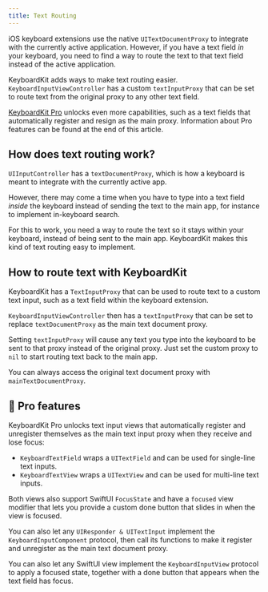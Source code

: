 ```yaml
---
title: Text Routing
---
```


iOS keyboard extensions use the native `UITextDocumentProxy` to integrate with the currently active application. However, if you have a text field *in* your keyboard, you need to find a way to route the text to that text field instead of the active application.  

KeyboardKit adds ways to make text routing easier. ``KeyboardInputViewController`` has a custom ``textInputProxy`` that can be set to route text from the original proxy to any other text field.

[KeyboardKit Pro][Pro] unlocks even more capabilities, such as a text fields that automatically register and resign as the main proxy. Information about Pro features can be found at the end of this article.



## How does text routing work?

`UIInputController` has a `textDocumentProxy`, which is how a keyboard is meant to integrate with the currently active app.

However, there may come a time when you have to type into a text field *inside* the keyboard instead of sending the text to the main app, for instance to implement in-keyboard search. 

For this to work, you need a way to route the text so it stays within your keyboard, instead of being sent to the main app. KeyboardKit makes this kind of text routing easy to implement.



## How to route text with KeyboardKit

KeyboardKit has a ``TextInputProxy`` that can be used to route text to a custom text input, such as a text field within the keyboard extension. 

``KeyboardInputViewController`` then has a ``textInputProxy`` that can be set to replace ``textDocumentProxy`` as the main text document proxy.

Setting ``textInputProxy`` will cause any text you type into the keyboard to be sent to that proxy instead of the original proxy. Just set the custom proxy to `nil` to start routing text back to the main app.

You can always access the original text document proxy with ``mainTextDocumentProxy``.



## 👑 Pro features

KeyboardKit Pro unlocks text input views that automatically register and unregister themselves as the main text input proxy when they receive and lose focus:

* `KeyboardTextField` wraps a `UITextField` and can be used for single-line text inputs.
* `KeyboardTextView` wraps a `UITextView` and can be used for multi-line text inputs.

Both views also support SwiftUI `FocusState` and have a `focused` view modifier that lets you provide a custom done button that slides in when the view is focused.

You can also let any `UIResponder & UITextInput` implement the `KeyboardInputComponent` protocol, then call its functions to make it register and unregister as the main text document proxy.

You can also let any SwiftUI view implement the `KeyboardInputView` protocol to apply a focused state, together with a done button that appears when the text field has focus.


[Pro]: /pro
